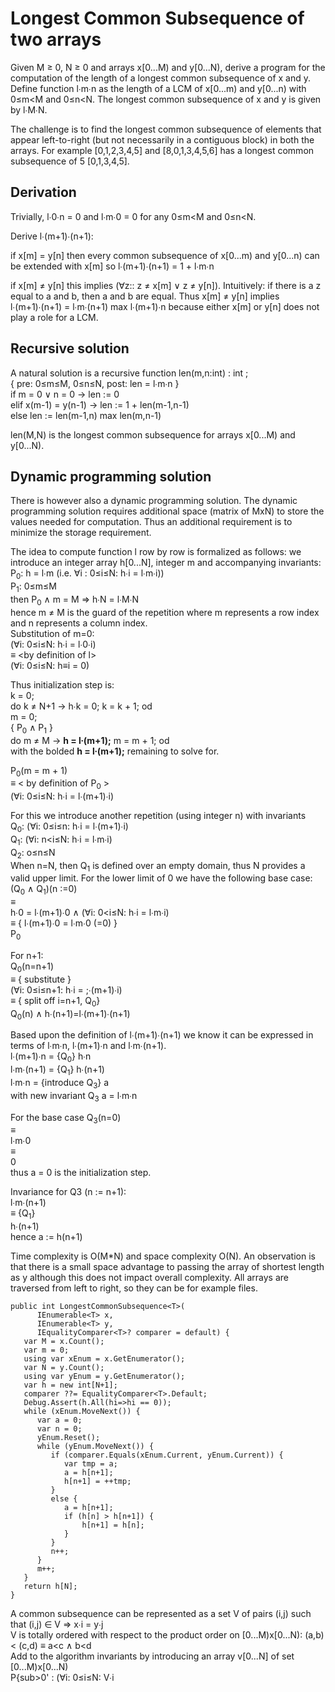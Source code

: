 # Longest Common Subsequence of two arrays

Given M &ge; 0, N &ge; 0 and arrays x\[0...M) and y\[0...N), derive a program for the computation of the length of a longest common subsequence of x and y. 
Define function l&#8729;m&#8729;n as the length of a LCM of x\[0...m) and y\[0...n) with 0&le;m&lt;M and 0&le;n&lt;N.
The longest common subsequence of x and y is given by l&#8729;M&#8729;N. 

The challenge is to find the longest common subsequence of elements that appear left-to-right (but not necessarily in a contiguous block) in both the arrays. For example \[0,1,2,3,4,5\] and \[8,0,1,3,4,5,6\] has a longest common subsequence of 5 \[0,1,3,4,5\]. 

## Derivation

Trivially, l&#8729;0&#8729;n = 0 and l&#8729;m&#8729;0 = 0 for any 0&le;m&lt;M and 0&le;n&lt;N.

Derive l&#8729;(m+1)&#8729;(n+1): 

if x\[m\] = y\[n\] then every common subsequence of x\[0...m) and y\[0...n) can be extended with x\[m\] so l&#8729;(m+1)&#8729;(n+1) = 1 + l&#8729;m&#8729;n

if x\[m\] &ne; y\[n\] this implies (&forall;z:: z &ne; x\[m\] &or; z &ne; y\[n\]). Intuitively: if there is a z equal to a and b, then a and b are equal. Thus  x\[m\] &ne; y\[n\] implies  l&#8729;(m+1)&#8729;(n+1) =  l&#8729;m&#8729;(n+1) max  l&#8729;(m+1)&#8729;n because either x\[m\] or y\[n\] does not play a role for a LCM.

## Recursive solution

A natural solution is a recursive function len(m,n:int) : int ;<br/>
{ pre: 0&le;m&le;M, 0&le;n&le;N, post: len = l&#8729;m&#8729;n }<br/>
if m = 0 &or; n = 0 -> len := 0<br/>
elif x(m-1) = y(n-1) -> len := 1 + len(m-1,n-1)<br/>
else len := len(m-1,n) max len(m,n-1)<br/>
    
len(M,N) is the longest common subsequence for arrays x\[0...M) and y\[0...N).

## Dynamic programming solution

There is however also a dynamic programming solution. The dynamic programming solution requires additional space (matrix of MxN) to store the values needed for computation. Thus an additional requirement is to minimize the storage requirement.

The idea to compute function l row by row is formalized as follows: we introduce an integer array h\[0...N], integer m and accompanying invariants:<br />
P<sub>0</sub>: h = l&#8729;m (i.e. &forall;i : 0&le;i&le;N: h&#8729;i = l&#8729;m&#8729;i))<br/>
P<sub>1</sub>: 0&le;m&le;M<br/>
then P<sub>0</sub> &and; m = M => h&#8729;N = l&#8729;M&#8729;N<br/>
hence m &ne; M is the guard of the repetition where m represents a row index and n represents a column index.<br/>
Substitution of m=0: <br/>
(&forall;i: 0&le;i&le;N: h&#8729;i = l&#8729;0&#8729;i)<br/>
&equiv; \<by definition of l\><br/>
(&forall;i: 0&le;i&le;N: h&equiv;i = 0)

Thus initialization step is:<br/>
k = 0;<br/>
do k &ne; N+1 -> h&#8729;k = 0; k = k + 1; od<br/>
m  = 0;<br/>
{ P<sub>0</sub> &and; P<sub>1</sub> }<br/>
do m &ne; M -> <b>h = l&#8729;(m+1);</b> m = m + 1; od<br/>
with the bolded <b>h = l&#8729;(m+1);</b> remaining to solve for.

P<sub>0</sub>(m = m + 1)<br/>
&equiv; \< by definition of P<sub>0</sub> \><br/>
(&forall;i: 0&le;i&le;N: h&#8729;i = l&#8729;(m+1)&#8729;i)<br/>

For this we introduce another repetition (using integer n) with invariants<br/>
Q<sub>0</sub>: (&forall;i: 0&le;i&le;n: h&#8729;i = l&#8729;(m+1)&#8729;i)<br/>
Q<sub>1</sub>: (&forall;i: n<i&le;N: h&#8729;i = l&#8729;m&#8729;i)<br/>
Q<sub>2</sub>: o&le;n&le;N<br/>
When n=N, then Q<sub>1</sub> is defined over an empty domain, thus N provides a valid upper limit. For the lower limit of 0 we have the following base case:<br/>
(Q<sub>0</sub> &and; Q<sub>1</sub>)(n :=0)<br/>
&equiv; <br/>
h&#8729;0 = l&#8729;(m+1)&#8729;0 &and; (&forall;i: 0<i&le;N: h&#8729;i = l&#8729;m&#8729;i)<br/>
&equiv;  \{ l&#8729;(m+1)&#8729;0 = l&#8729;m&#8729;0 (=0) \}<br/>
P<sub>0</sub>

For n+1:<br/>
Q<sub>0</sub>(n=n+1)<br/>
&equiv; \{ substitute \}<br/>
(&forall;i: 0&le;i&le;n+1: h&#8729;i = ;&#8729;(m+1)&#8729;i)<br/>
&equiv; \{ split off i=n+1, Q<sub>0</sub>\}<br/>
Q<sub>0</sub>(n) &and; h&#8729;(n+1)=l&#8729;(m+1)&#8729;(n+1)<br/>

Based upon the definition of l&#8729;(m+1)&#8729;(n+1) we know it can be expressed in terms of l&#8729;m&#8729;n, l&#8729;(m+1)&#8729;n and l&#8729;m&#8729;(n+1).<br/>
l&#8729;(m+1)&#8729;n = {Q<sub>0</sub>} h&#8729;n<br/>
l&#8729;m&#8729;(n+1) = {Q<sub>1</sub>} h&#8729;(n+1)<br/>
l&#8729;m&#8729;n = {introduce Q<sub>3</sub>} a<br/>
with new invariant Q<sub>3</sub> a = l&#8729;m&#8729;n<br/>

For the base case Q<sub>3</sub>(n=0)<br/>
&equiv;<br/>
l&#8729;m&#8729;0<br/>
&equiv;<br/>
0</br>
thus a = 0 is the initialization step. 

Invariance for Q3 (n := n+1):<br/>
l&#8729;m&#8729;(n+1)<br/>
&equiv; {Q<sub>1</sub>}<br/>
h&#8729;(n+1)<br/>
hence a := h(n+1)

Time complexity is O(M\*N) and space complexity O(N). An observation is that there is a small space advantage to passing the array of shortest length as y although this does not impact overall complexity. All arrays are traversed from left to right, so they can be for example files.


```csharpTime 
public int LongestCommonSubsequence<T>(
      IEnumerable<T> x, 
      IEnumerable<T> y, 
      IEqualityComparer<T>? comparer = default) {
   var M = x.Count();
   var m = 0;
   using var xEnum = x.GetEnumerator();
   var N = y.Count();
   using var yEnum = y.GetEnumerator();
   var h = new int[N+1];
   comparer ??= EqualityComparer<T>.Default;
   Debug.Assert(h.All(hi=>hi == 0)); 
   while (xEnum.MoveNext()) {
      var a = 0;
      var n = 0;
      yEnum.Reset();
      while (yEnum.MoveNext()) {
         if (comparer.Equals(xEnum.Current, yEnum.Current)) {
            var tmp = a;
            a = h[n+1];
            h[n+1] = ++tmp;
         }
         else {
            a = h[n+1];
            if (h[n] > h[n+1]) {
                h[n+1] = h[n];
            }
         }
         n++;
      }
      m++;
   }
   return h[N]; 
}
```

A common subsequence can be represented as a set V of pairs (i,j) such that (i,j) &isin; V => x&#8729;i = y&#8729;j<br/>
V is totally ordered with respect to the product order on \[0...M)x\[0...N): (a,b) < (c,d) &equiv; a<c &and; b<d<br/>
Add to the algorithm invariants by introducing an array v\[0...N] of set \[0...M)x\[0...N)<br/>
P{sub>0</sub>' : (&forall;i: 0&le;i&le;N: V&#8729;i


